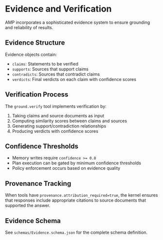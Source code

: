 # Evidence and Verification

AMP incorporates a sophisticated evidence system to ensure grounding and reliability of results.

## Evidence Structure

Evidence objects contain:

- `claims`: Statements to be verified
- `supports`: Sources that support claims
- `contradicts`: Sources that contradict claims
- `verdicts`: Final verdicts on each claim with confidence scores

## Verification Process

The `ground.verify` tool implements verification by:

1. Taking claims and source documents as input
2. Computing similarity scores between claims and sources
3. Generating support/contradiction relationships
4. Producing verdicts with confidence scores

## Confidence Thresholds

- Memory writes require `confidence >= 0.8`
- Plan execution can be gated by minimum confidence thresholds
- Policy enforcement occurs based on evidence quality

## Provenance Tracking

When tools have `provenance.attribution_required=true`, the kernel ensures that responses include appropriate citations to source documents that supported the answer.

## Evidence Schema

See `schemas/Evidence.schema.json` for the complete schema definition.